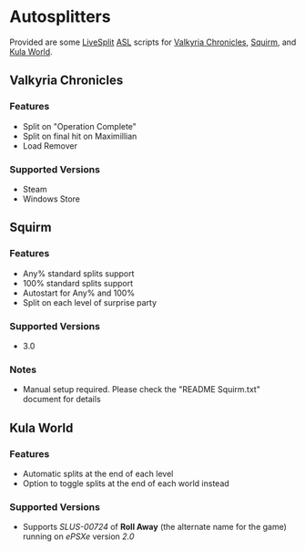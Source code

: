 # Autosplitters
Provided are some [LiveSplit](http://livesplit.github.io) [ASL](https://github.com/LiveSplit/LiveSplit/blob/master/Documentation/Auto-Splitters.md) scripts for [Valkyria Chronicles](https://www.speedrun.com/vc), [Squirm](https://www.speedrun.com/squirm), and [Kula World](https://www.speedrun.com/kula_world).

## Valkyria Chronicles
### Features
- Split on "Operation Complete"
- Split on final hit on Maximillian
- Load Remover

### Supported Versions
- Steam
- Windows Store

## Squirm
### Features
- Any% standard splits support
- 100% standard splits support
- Autostart for Any% and 100%
- Split on each level of surprise party

### Supported Versions
- 3.0

### Notes
- Manual setup required. Please check the "README Squirm.txt" document for details

## Kula World
### Features
- Automatic splits at the end of each level
- Option to toggle splits at the end of each world instead

### Supported Versions
- Supports *SLUS-00724* of **Roll Away** (the alternate name for the game) running on *ePSXe* version *2.0*
